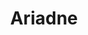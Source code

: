 ---
layout: page
title: Ariadne
description: Ariadne is a research project that allows you to maximize the potential of composite structures and materials.
img: assets/img/projects/ariadne/logo.jpg
redirect: https://niko-zvt.github.io/Ariadne
importance: 1
category: open source
---